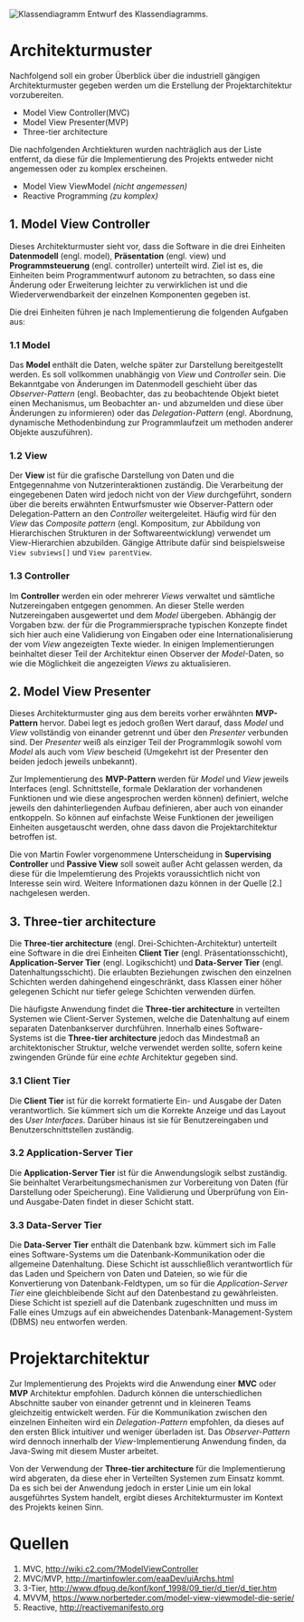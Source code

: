 ![Klassendiagramm](./UML/Class/Class-Model.png)
Entwurf des Klassendiagramms.

# Architekturmuster

Nachfolgend soll ein grober Überblick über die industriell gängigen Architekturmuster gegeben werden um die Erstellung der Projektarchitektur vorzubereiten.

- Model View Controller(MVC)
- Model View Presenter(MVP)
- Three-tier architecture

Die nachfolgenden Archtiekturen wurden nachträglich aus der Liste entfernt, da diese für die Implementierung des Projekts entweder nicht angemessen oder zu komplex erscheinen.

- Model View ViewModel *(nicht angemessen)*
- Reactive Programming *(zu komplex)*

## 1. Model View Controller

Dieses Architekturmuster sieht vor, dass die Software in die drei Einheiten **Datenmodell** (engl. model), **Präsentation** (engl. view) und **Programmsteuerung** (engl. controller) unterteilt wird. Ziel ist es, die Einheiten beim Programmentwurf autonom zu betrachten, so dass eine Änderung oder Erweiterung leichter zu verwirklichen ist und die Wiederverwendbarkeit der einzelnen Komponenten gegeben ist.

Die drei Einheiten führen je nach Implementierung die folgenden Aufgaben aus:

### 1.1 Model

Das **Model** enthält die Daten, welche später zur Darstellung bereitgestellt werden. Es soll vollkommen unabhängig von *View* und *Controller* sein. Die Bekanntgabe von Änderungen im Datenmodell geschieht über das *Observer-Pattern* (engl. Beobachter, das zu beobachtende Objekt bietet einen Mechanismus, um Beobachter an- und abzumelden und diese über Änderungen zu informieren) oder das *Delegation-Pattern* (engl. Abordnung, dynamische Methodenbindung zur Programmlaufzeit um methoden anderer Objekte auszuführen).

### 1.2 View

Der **View** ist für die grafische Darstellung von Daten und die Entgegennahme von Nutzerinteraktionen zuständig. Die Verarbeitung der eingegebenen Daten wird jedoch nicht von der *View* durchgeführt, sondern über die bereits erwähnten Entwurfsmuster wie Observer-Pattern oder Delegation-Pattern an den *Controller* weitergeleitet. Häufig wird für den *View* das *Composite pattern* (engl. Kompositum, zur Abbildung von Hierarchischen Strukturen in der Softwareentwicklung) verwendet um View-Hierarchien abzubilden. Gängige Attribute dafür sind beispielsweise `View subviews[]` und `View parentView`.

### 1.3 Controller

Im **Controller** werden ein oder mehrerer *Views* verwaltet und sämtliche Nutzereingaben entgegen genommen. An dieser Stelle werden Nutzereingaben ausgewertet und dem *Model* übergeben. Abhängig der Vorgaben bzw. der für die Programmiersprache typischen Konzepte findet sich hier auch eine Validierung von Eingaben oder eine Internationalisierung der vom *View* angezeigten Texte wieder. In einigen Implementierungen beinhaltet dieser Teil der Architektur einen Observer der *Model*-Daten, so wie die Möglichkeit die angezeigten *Views* zu aktualisieren.


## 2. Model View Presenter

Dieses Architekturmuster ging aus dem bereits vorher erwähnten **MVP-Pattern** hervor. Dabei legt es jedoch großen Wert darauf, dass *Model* und *View* vollständig von einander getrennt und über den *Presenter* verbunden sind. Der *Presenter* weiß als einziger Teil der Programmlogik sowohl vom *Model* als auch vom *View* bescheid (Umgekehrt ist der Presenter den beiden jedoch jeweils unbekannt).

Zur Implementierung des **MVP-Pattern** werden für *Model* und *View* jeweils Interfaces (engl. Schnittstelle, formale Deklaration der vorhandenen Funktionen und wie diese angesprochen werden können) definiert, welche jeweils den dahinterliegenden Aufbau definieren, aber auch von einander entkoppeln. So können auf einfachste Weise Funktionen der jeweiligen Einheiten ausgetauscht werden, ohne dass davon die Projektarchitektur betroffen ist.


Die von Martin Fowler vorgenommene Unterscheidung in **Supervising Controller** und **Passive View** soll soweit außer Acht gelassen werden, da diese für die Impelemtierung des Projekts voraussichtlich nicht von Interesse sein wird. Weitere Informationen dazu können in der Quelle [2.] nachgelesen werden.

## 3. Three-tier architecture

Die **Three-tier architecture** (engl. Drei-Schichten-Architektur) unterteilt eine Software in die drei Einheiten **Client Tier** (engl. Präsentationsschicht), **Application-Server Tier** (engl. Logikschicht) und **Data-Server Tier** (engl. Datenhaltungsschicht). Die erlaubten Beziehungen zwischen den einzelnen Schichten werden dahingehend eingeschränkt, dass Klassen einer höher gelegenen Schicht nur tiefer gelege Schichten verwenden dürfen.

Die häufigste Anwendung findet die **Three-tier architecture** in verteilten Systemen wie Client-Server Systemen, welche die Datenhaltung auf einem separaten Datenbankserver durchführen. Innerhalb eines Software-Systems ist die **Three-tier architecture** jedoch das Mindestmaß an architektonischer Struktur, welche verwendet werden sollte, sofern keine zwingenden Gründe für eine *echte* Architektur gegeben sind.

### 3.1 Client Tier

Die **Client Tier** ist für die korrekt formatierte Ein- und Ausgabe der Daten verantwortlich. Sie kümmert sich um die Korrekte Anzeige und das Layout des *User Interfaces*. Darüber hinaus ist sie für Benutzereingaben und Benutzerschnittstellen zuständig.

### 3.2 Application-Server Tier

Die **Application-Server Tier** ist für die Anwendungslogik selbst zuständig. Sie beinhaltet Verarbeitungsmechanismen zur Vorbereitung von Daten (für Darstellung oder Speicherung). Eine Validierung und Überprüfung von Ein- und Ausgabe-Daten findet in dieser Schicht statt.

### 3.3 Data-Server Tier

Die **Data-Server Tier** enthält die Datenbank bzw. kümmert sich im Falle eines Software-Systems um die Datenbank-Kommunikation oder die allgemeine Datenhaltung. Diese Schicht ist ausschließlich verantwortlich für das Laden und Speichern von Daten und Dateien, so wie für die Konvertierung von Datenbank-Feldtypen, um so für die *Application-Server Tier* eine gleichbleibende Sicht auf den Datenbestand zu gewährleisten. Diese Schicht ist speziell auf die Datenbank zugeschnitten und muss im Falle eines Umzugs auf ein abweichendes Datenbank-Management-System (DBMS) neu entworfen werden.

# Projektarchitektur

Zur Implementierung des Projekts wird die Anwendung einer **MVC** oder **MVP** Architektur empfohlen. Dadurch können die unterschiedlichen Abschnitte sauber von einander getrennt und in kleineren Teams gleichzeitig entwickelt werden. Für die Kommunikation zwischen den einzelnen Einheiten wird ein *Delegation-Pattern* empfohlen, da dieses auf den ersten Blick intuitiver und weniger überladen ist. Das *Observer-Pattern* wird dennoch innerhalb der *View*-Implementierung Anwendung finden, da Java-Swing mit diesem Muster arbeitet.

Von der Verwendung der **Three-tier architecture** für die Implementierung wird abgeraten, da diese eher in Verteilten Systemen zum Einsatz kommt. Da es sich bei der Anwendung jedoch in erster Linie um ein lokal ausgeführtes System handelt, ergibt dieses Architekturmuster im Kontext des Projekts keinen Sinn.

# Quellen
1. MVC, http://wiki.c2.com/?ModelViewController
2. MVC/MVP, http://martinfowler.com/eaaDev/uiArchs.html
3. 3-Tier, http://www.dfpug.de/konf/konf_1998/09_tier/d_tier/d_tier.htm
4. MVVM, https://www.norberteder.com/model-view-viewmodel-die-serie/
5. Reactive, http://reactivemanifesto.org

